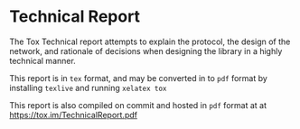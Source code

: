 Technical Report
==========

The Tox Technical report attempts to explain the protocol, the design of the network, and rationale of decisions when designing the library in a highly technical manner.

This report is in ``tex`` format, and may be converted in to ``pdf`` format by installing ``texlive`` and running ``xelatex tox``

This report is also compiled on commit and hosted in ``pdf`` format at at https://tox.im/TechnicalReport.pdf

